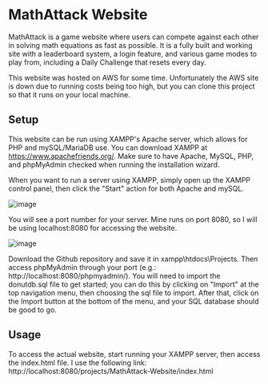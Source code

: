 # MathAttack Website

MathAttack is a game website where users can compete against each other in solving math equations as fast as possible. It is a fully built and working site with a leaderboard system, a login feature, and various game modes to play from, including a Daily Challenge that resets every day.

This website was hosted on AWS for some time. Unfortunately the AWS site is down due to running costs being too high, but you can clone this project so that it runs on your local machine.

## Setup

This website can be run using XAMPP's Apache server, which allows for PHP and mySQL/MariaDB use. You can download XAMPP at https://www.apachefriends.org/. Make sure to have Apache, MySQL, PHP, and phpMyAdmin checked when running the installation wizard.

When you want to run a server using XAMPP, simply open up the XAMPP control panel, then click the "Start" action for both Apache and mySQL.

![image](https://github.com/SaadHaiderGit/ReactDonutShop/assets/118562950/67f6a11f-82df-41e3-a466-6bb0567af056)

You will see a port number for your server. Mine runs on port 8080, so I will be using localhost:8080 for accessing the website.

![image](https://github.com/SaadHaiderGit/ReactDonutShop/assets/118562950/46a93920-3e1b-461a-a8e4-a0e9a9d5db3f)

Download the Github repository and save it in xampp\htdocs\Projects. Then access phpMyAdmin through your port (e.g.: http://localhost:8080/phpmyadmin/). You will need to import the donutdb.sql file to get started; you can do this by clicking on "Import" at the top navigation menu, then choosing the sql file to import. After that, click on the Import button at the bottom of the menu, and your SQL database should be good to go.  

## Usage

To access the actual website, start running your XAMPP server, then access the index.html file. I use the following link: http://localhost:8080/projects/MathAttack-Website/index.html
